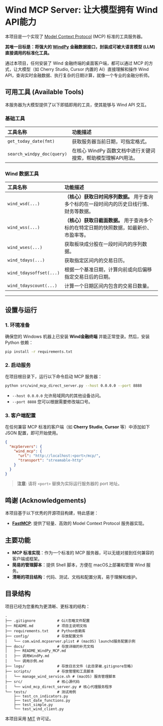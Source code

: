 # Wind MCP Server: 让大模型拥有 Wind API能力

本项目是一个实现了 [Model Context Protocol](https://modelcontextprotocol.io/introduction) (MCP) 标准的工具服务器。

**其唯一目标是：将强大的 [WindPy](https://www.wind.com.cn/newsite/html/data_wds.html) 金融数据接口，封装成可被大语言模型 (LLM) 直接调用的标准化工具。**

通过本项目，任何安装了 Wind 金融终端的桌面客户端，都可以通过 MCP 的方式，让大模型（如 Cherry Studio, Cursor 内置的 AI）直接理解和操作 Wind API，查询实时金融数据、执行复杂的日期计算，就像一个专业的金融分析师。

## 可用工具 (Available Tools)

本服务器为大模型提供了以下即插即用的工具，使其能够与 Wind API 交互。

### 基础工具

| 工具名称 | 功能描述 |
| :--- | :--- |
| `get_today_date(fmt)` | 获取服务器当前日期，可指定格式。 |
| `search_windpy_doc(query)` | 在核心 WindPy 函数文档中进行关键词搜索，帮助模型理解API用法。 |

### Wind 数据工具

| 工具名称 | 功能描述 |
| :--- | :--- |
| `wind_wsd(...)` | **（核心）获取日时间序列数据。** 用于查询多个标的在一段时间内的历史日线行情、财务等数据。 |
| `wind_wss(...)` | **（核心）获取日截面数据。** 用于查询多个标的在特定日期的快照数据，如最新价、市盈率等。 |
| `wind_wses(...)` | 获取板块成分股在一段时间内的序列数据。 |
| `wind_tdays(...)` | 获取指定区间内的交易日历。 |
| `wind_tdaysoffset(...)` | 根据一个基准日期，计算向前或向后偏移指定交易日后的日期。 |
| `wind_tdayscount(...)` | 计算一个日期区间内包含的交易日数量。 |

---

## 设置与运行

### 1. 环境准备

确保您的 Windows 机器上已安装 **Wind金融终端** 并能正常登录。然后，安装 Python 依赖：

```bash
pip install -r requirements.txt
```

### 2. 启动服务

在项目根目录下，运行以下命令启动 MCP 服务器：

```bash
python src/wind_mcp_direct_server.py --host 0.0.0.0 --port 8888
```
*   `--host 0.0.0.0` 允许局域网内的其他设备访问。
*   `--port 8888` 您可以根据需要修改端口号。

### 3. 客户端配置

在任何兼容 MCP 标准的客户端（如 **Cherry Studio**, **Cursor** 等）中添加如下 JSON 配置，即可开始使用。

```json
{
  "mcpServers": {
    "wind_mcp": {
      "url": "http://localhost:<port>/mcp/",
      "transport": "streamable-http"
    }
  }
}
```
> **注意**: 请将 `<port>` 替换为实际运行服务器的 port 地址。


## 鸣谢 (Acknowledgements)

本项目基于以下优秀的开源项目构建，特此感谢：
-   **[FastMCP](https://github.com/jlowin/fastmcp)**: 提供了轻量、高效的 Model Context Protocol 服务器实现。

## 主要功能

- **MCP 标准实现**：作为一个标准的 MCP 服务器，可以无缝对接到任何兼容的客户端或框架。
- **简易的管理脚本**：提供 Shell 脚本，方便在 macOS上部署和管理 Wind 服务。
- **清晰的项目结构**：代码、测试、文档和配置分离，易于理解和维护。

## 目录结构

项目已经为您重构为更清晰、更标准的结构：

```
.
├── .gitignore          # Git忽略文件配置
├── README.md           # 项目主说明文档
├── requirements.txt    # Python依赖库
├── config/             # 存放配置文件
│   └── com.wind.mcpserver.plist # (macOS) launchd服务配置示例
├── docs/               # 存放详细的补充文档
│   ├── README_WindPy_MCP.md
│   ├── 调用WindPy.md
│   └── 调用示例.md
├── logs/               # 存放日志文件 (此目录被.gitignore忽略)
├── scripts/            # 存放管理和工具脚本
│   └── manage_wind_service.sh # (macOS) 服务管理脚本
├── src/                # 核心源代码
│   └── wind_mcp_direct_server.py # 核心代理服务程序
└── tests/              # 测试用例
    ├── test_cn_indicators.py
    ├── test_date_functions.py
    ├── test_simple.py
    └── test_wind_client.py
```

本项目采用 [MIT](LICENSE) 许可证。 
